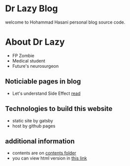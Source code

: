 # Dr Lazy Blog

welcome to Hohammad Hasani personal blog source code.

# About Dr Lazy

-   FP Zombie
-   Medical student
-   Future's neurosurgeon

## Noticiable pages in blog

-   Let's understand Side Effect [read](https://the-dr-lazy.github.io/understanding-side-effect-the-right-way)

## Technologies to build this website

-   static site by gatsby
-   host by github pages

## additional information

-   contents are on [contents folder](./contents)
-   you can view html version in [this link](https://the-dr-lazy.github.io/)
